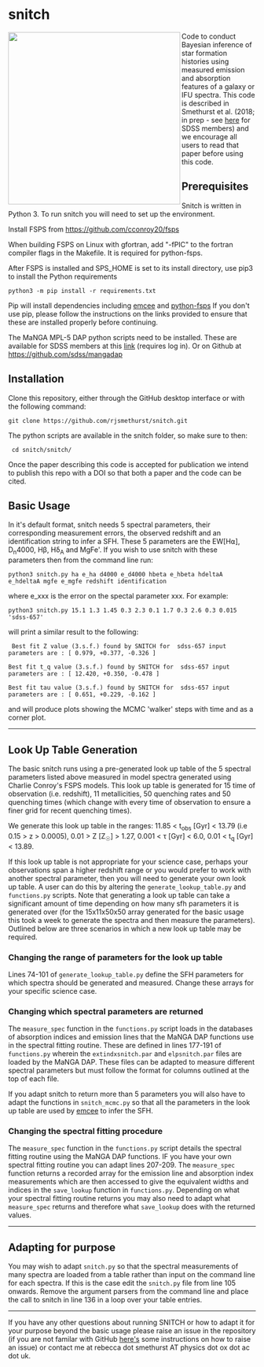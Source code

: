 # snitch

<img align="left" width="350" src="/images/snitch_logo.001.jpeg">

Code to conduct Bayesian inference of star formation histories using measured emission and absorption features of a galaxy or IFU spectra. This code is described in Smethurst et al. (2018; in prep - see [here](https://trac.sdss.org/attachment/wiki/MANGA/Projects/agn_gradients/snitch.pdf) for SDSS members) and we encourage all users to read that paper before using this code. 


## Prerequisites

Snitch is written in Python 3. To run snitch you will need to set up the environment.

Install FSPS from https://github.com/cconroy20/fsps

When building FSPS on Linux with gfortran, add "-fPIC" to the fortran compiler flags in the Makefile.  It is required for python-fsps.

After FSPS is installed and SPS_HOME is set to its install directory, use pip3 to install the Python requirements

`python3 -m pip install -r requirements.txt`

Pip will install dependencies including
 [emcee](http://dfm.io/emcee/current/user/install) and [python-fsps](http://dfm.io/python-fsps/current/installation/) If you don't use pip, please follow the instructions on the links provided to ensure that these are installed properly before continuing. 

The MaNGA MPL-5 DAP python scripts need to be installed. These are available for SDSS members at this [link](https://trac.sdss.org/wiki/MANGA/TRM/TRM_MPL-5/dap/LocalInstall) (requires log in). Or on Github at https://github.com/sdss/mangadap

## Installation 

Clone this repository, either through the GitHub desktop interface or with the following command:

```git clone https://github.com/rjsmethurst/snitch.git```

The python scripts are available in the snitch folder, so make sure to then:

``` cd snitch/snitch/```

Once the paper describing this code is accepted for publication we intend to publish this repo with a DOI so that both a paper and the code can be cited. 

## Basic Usage 

In it's default format, snitch needs 5 spectral parameters, their corresponding measurement errors, the observed redshift and an identification string to infer a SFH. These 5 parameters are the EW\[H⍺\], D<sub>n</sub>4000, Hβ, Hδ<sub>A</sub> and MgFe'. If you wish to use snitch with these parameters then from the command line run:

```python3 snitch.py ha e_ha d4000 e_d4000 hbeta e_hbeta hdeltaA e_hdeltaA mgfe e_mgfe redshift identification```

where e_xxx is the error on the spectal parameter xxx. For example:

```python3 snitch.py 15.1 1.3 1.45 0.3 2.3 0.1 1.7 0.3 2.6 0.3 0.015 'sdss-657'```

will print a similar result to the following:

``` Best fit Z value (3.s.f.) found by SNITCH for  sdss-657 input parameters are : [ 0.979, +0.377, -0.326 ]```

```Best fit t_q value (3.s.f.) found by SNITCH for  sdss-657 input parameters are : [ 12.420, +0.350, -0.478 ]```

```Best fit tau value (3.s.f.) found by SNITCH for  sdss-657 input parameters are : [ 0.651, +0.229, -0.162 ]```

and will produce plots showing the MCMC 'walker' steps with time and as a corner plot. 

---

## Look Up Table Generation

The basic snitch runs using a pre-generated look up table of the 5 spectral parameters listed above measured in model spectra generated using Charlie Conroy's FSPS models. This look up table is generated for 15 time of observation (i.e. redshift), 11 metallicities, 50 quenching rates and 50 quenching times (which change with every time of observation to ensure a finer grid for recent quenching times). 

We generate this look up table in the ranges: 11.85 < t<sub>obs</sub> \[Gyr\] < 13.79 (i.e 0.15 > z > 0.0005), 0.01 > Z \[Z<sub>☉</sub>\] > 1.27,  0.001 < τ \[Gyr\] < 6.0, 0.01 < t<sub>q</sub> \[Gyr\] < 13.89. 

If this look up table is not appropriate for your science case, perhaps your observations span a higher redshift range or you would prefer to work with another spectral parameter, then you will need to generate your own look up table. A user can do this by altering the `generate_lookup_table.py` and `functions.py` scripts. Note that generating a look up table can take a significant amount of time depending on how many sfh parameters it is generated over (for the 15x11x50x50 array generated for  the basic usage this took a week to generate the spectra and then measure the parameters). Outlined below are three scenarios in which a new look up table may be required.

### Changing the range of parameters for the look up table 

Lines 74-101 of `generate_lookup_table.py` define the SFH parameters for which spectra should be generated and measured. Change these arrays for your specific science case. 

### Changing which spectral parameters are returned

The `measure_spec` function in the `functions.py` script loads in the databases of absorption indices and emission lines that the MaNGA DAP functions use in the spectral fitting routine. These are defined in lines 177-191 of `functions.py` wherein the `extindxsnitch.par` and `elpsnitch.par` files are loaded by the MaNGA DAP. These files can be adapted to measure different spectral parameters but must follow the format for columns outlined at the top of each file. 

If you adapt snitch to return more than 5 parameters you will also have to adapt the functions in `snitch_mcmc.py` so that all the parameters in the look up table are used by [emcee](http://dfm.io/emcee/current/user/install) to infer the SFH. 

### Changing the spectral fitting procedure

The `measure_spec` function in the `functions.py` script details the spectral fitting routine using the MaNGA DAP functions. IF you have your own spectral fitting routine you can adapt lines 207-209. The `measure_spec` function returns a recorded array for the emission line and absorption index measurements which are then accessed to give the equivalent widths and indices in the `save_lookup` function in `functions.py`. Depending on what your spectral fitting routine returns you may also need to adapt what `measure_spec` returns and therefore what `save_lookup` does with the returned values. 

---

## Adapting for purpose

You may wish to adapt `snitch.py` so that the spectral measurements of many spectra are loaded from a table rather than input on the command line for each spectra. If this is the case edit the `snitch.py` file from line 105 onwards. Remove the argument parsers from the command line and place the call to snitch in line 136 in a loop over your table entries. 

---

If you have any other questions about running SNITCH or how to adapt it for your purpose beyond the basic usage please raise an issue in the repository (if you are not familar with GitHub [here's](https://help.github.com/articles/creating-an-issue/) some instructions on how to raise an issue) or contact me at rebecca dot smethurst AT physics dot ox dot ac dot uk.  

